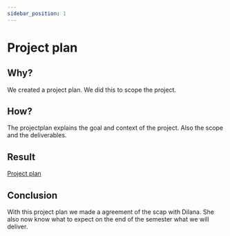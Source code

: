 ```yaml
---
sidebar_position: 1
---
```


# Project plan

## Why?

We created a project plan. We did this to scope the project.

## How?

The projectplan explains the goal and context of the project. Also the scope and the deliverables.

## Result

[Project plan](/files/project-plan.pdf)

## Conclusion

With this project plan we made a agreement of the scap with Dilana. She also now know what to expect on the end of the semester what we will deliver.
